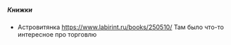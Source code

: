 ##### Книжки

* Астровитянка https://www.labirint.ru/books/250510/
   Там было что-то интересное про торговлю


